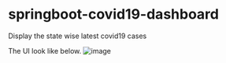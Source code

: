 # springboot-covid19-dashboard
Display the state wise latest covid19 cases

The UI look like below.
![image](https://user-images.githubusercontent.com/22841324/133671984-ae660d67-6101-43a1-8097-d7390c1c7733.png)
